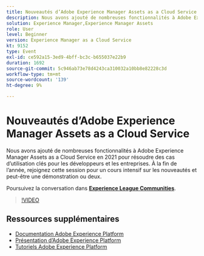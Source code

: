 ```yaml
---
title: Nouveautés d’Adobe Experience Manager Assets as a Cloud Service
description: Nous avons ajouté de nombreuses fonctionnalités à Adobe Experience Manager Assets as a Cloud Service en 2021 pour résoudre des cas d’utilisation clés pour les développeurs et les entreprises. À la fin de l’année, rejoignez cette session pour un cours intensif sur les nouveautés et peut-être une démonstration ou deux.
solution: Experience Manager,Experience Manager Assets
role: User
level: Beginner
version: Experience Manager as a Cloud Service
kt: 9152
type: Event
exl-id: ce592a15-3ed9-4bff-bc3c-b655037e22b9
duration: 1692
source-git-commit: 5c946ab73e78d4243ca310032a10bb8e82228c3d
workflow-type: tm+mt
source-wordcount: '139'
ht-degree: 9%

---
```


# Nouveautés d’Adobe Experience Manager Assets as a Cloud Service

Nous avons ajouté de nombreuses fonctionnalités à Adobe Experience Manager Assets as a Cloud Service en 2021 pour résoudre des cas d’utilisation clés pour les développeurs et les entreprises. À la fin de l’année, rejoignez cette session pour un cours intensif sur les nouveautés et peut-être une démonstration ou deux.

Poursuivez la conversation dans **[Experience League Communities](https://adobe.ly/2XSAcg)**.

>[!VIDEO](https://video.tv.adobe.com/v/337574/?quality=12&learn=on&hidetitle=true)

## Ressources supplémentaires

- [Documentation Adobe Experience Platform](https://experienceleague.adobe.com/docs/experience-platform.html?lang=fr)
- [Présentation d’Adobe Experience Platform](https://experienceleague.adobe.com/docs/experience-platform/landing/home.html?lang=fr)
- [Tutoriels Adobe Experience Platform](https://experienceleague.adobe.com/docs/platform-learn/tutorials/overview.html?lang=fr)
